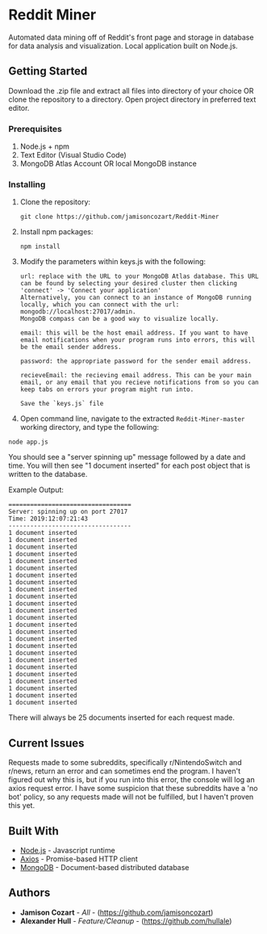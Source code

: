 ﻿# Reddit Miner

Automated data mining off of Reddit's front page and storage in database for data analysis and visualization. Local application built on Node.js.

## Getting Started

Download the .zip file and extract all files into directory of your choice OR clone the repository to a directory. Open project directory in preferred text editor.

### Prerequisites

1. Node.js + npm 
2. Text Editor (Visual Studio Code)
3. MongoDB Atlas Account OR local MongoDB instance

### Installing

1. Clone the repository:
    ```
    git clone https://github.com/jamisoncozart/Reddit-Miner
    ```
2. Install npm packages:
    ```
    npm install
    ```
3. Modify the parameters within keys.js with the following:
    ```
    url: replace with the URL to your MongoDB Atlas database. This URL can be found by selecting your desired cluster then clicking 'connect' -> 'Connect your application'
    Alternatively, you can connect to an instance of MongoDB running locally, which you can connect with the url: mongodb://localhost:27017/admin.
    MongoDB compass can be a good way to visualize locally.

    email: this will be the host email address. If you want to have email notifications when your program runs into errors, this will be the email sender address.

    password: the appropriate password for the sender email address.

    recieveEmail: the recieving email address. This can be your main email, or any email that you recieve notifications from so you can keep tabs on errors your program might run into.

    Save the `keys.js` file
    ```
5. Open command line, navigate to the extracted `Reddit-Miner-master` working directory, and type the following:

```
node app.js
```
You should see a "server spinning up" message followed by a date and time.
You will then see "1 document inserted" for each post object that is written to the database.

Example Output:

```
==================================
Server: spinning up on port 27017
Time: 2019:12:07:21:43
----------------------------------
1 document inserted
1 document inserted
1 document inserted
1 document inserted
1 document inserted
1 document inserted
1 document inserted
1 document inserted
1 document inserted
1 document inserted
1 document inserted
1 document inserted
1 document inserted
1 document inserted
1 document inserted
1 document inserted
1 document inserted
1 document inserted
1 document inserted
1 document inserted
1 document inserted
1 document inserted
1 document inserted
1 document inserted
1 document inserted
```
There will always be 25 documents inserted for each request made.

## Current Issues

Requests made to some subreddits, specifically r/NintendoSwitch and r/news, return an error and can sometimes end the program.
I haven't figured out why this is, but if you run into this error, the console will log an axios request error.
I have some suspicion that these subreddits have a 'no bot' policy, so any requests made will not be fulfilled, but I haven't proven this yet.

## Built With

* [Node.js](http://www.nodejs.org/) - Javascript runtime
* [Axios](https://github.com/axios/axios) - Promise-based HTTP client
* [MongoDB](https://www.mongodb.com/) - Document-based distributed database

## Authors

* **Jamison Cozart** - *All* - (https://github.com/jamisoncozart)
* **Alexander Hull** - *Feature/Cleanup* - (https://github.com/hullale)

